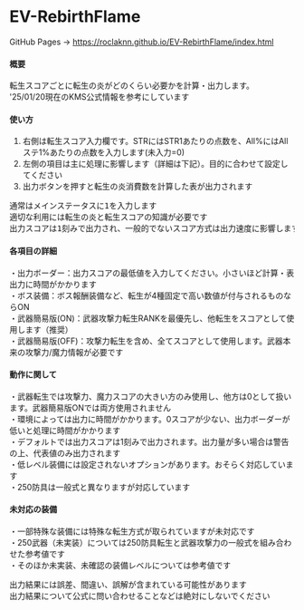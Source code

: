 # EV-RebirthFlame
GitHub Pages -> https://roclaknn.github.io/EV-RebirthFlame/index.html

#### 概要
転生スコアごとに転生の炎がどのくらい必要かを計算・出力します。<br>
'25/01/20現在のKMS公式情報を参考にしています<br>

#### 使い方
1. 右側は転生スコア入力欄です。STRにはSTR1あたりの点数を、All%にはAllステ1%あたりの点数を入力します(未入力=0)<br>
2. 左側の項目は主に処理に影響します（詳細は下記）。目的に合わせて設定してください<br>
3. 出力ボタンを押すと転生の炎消費数を計算した表が出力されます<br>
<pre>
通常はメインステータスに1を入力します
適切な利用には転生の炎と転生スコアの知識が必要です
出力スコアは1刻みで出力され、一般的でないスコア方式は出力速度に影響します
</pre>
#### 各項目の詳細
・出力ボーダー：出力スコアの最低値を入力してください。小さいほど計算・表出力に時間がかかります<br>
・ボス装備：ボス報酬装備など、転生が4種固定で高い数値が付与されるものならON<br>
・武器簡易版(ON)：武器攻撃力転生RANKを最優先し、他転生をスコアとして使用します（推奨）<br>
・武器簡易版(OFF)：攻撃力転生を含め、全てスコアとして使用します。武器本来の攻撃力/魔力情報が必要です<br>

#### 動作に関して
・武器転生では攻撃力、魔力スコアの大きい方のみ使用し、他方は0として扱います。武器簡易版ONでは両方使用されません<br>
・環境によっては出力に時間がかかります。0スコアが少ない、出力ボーダーが低いと処理に時間がかかります<br>
・デフォルトでは出力スコアは1刻みで出力されます。出力量が多い場合は警告の上、代表値のみ出力されます<br>
・低レベル装備には設定されないオプションがあります。おそらく対応しています<br>
・250防具は一般式と異なりますが対応しています<br>

#### 未対応の装備
・一部特殊な装備には特殊な転生方式が取られていますが未対応です<br>
・250武器（未実装）については250防具転生と武器攻撃力の一般式を組み合わせた参考値です<br>
・そのほか未実装、未確認の装備レベルについては参考値です<br>

出力結果には誤差、間違い、誤解が含まれている可能性があります<br>
出力結果について公式に問い合わせることなどは絶対にしないでください
